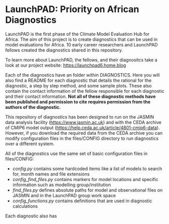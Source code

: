 # LaunchPAD: Priority on African Diagnostics

LaunchPAD is the first phase of the Climate Model Evaluation Hub for Africa. The aim of this project is to create diagnostics that can be used in model evaluations for Africa. 10 early career researchers and LaunchPAD fellows created the diagnostics shared in this repository. 

To learn more about LaunchPAD, the fellows, and their diagnositcs take a look at our project website: https://launchpad6.home.blog 

Each of the diagnostics have an folder within DIAGNOSTICS. Here you will also find a README for each diagnostic that details the rational for the diagnostic, a step by step method, and some sample plots. These also contain the contact information of the fellow responsible for each diagnostic and their contact information. __Not all of these diagnostic methods have been published and permission to cite requires permission from the authors of the diagnostic.__ 

This repository of diagnostics has been designed to run on the JASMIN data analysis facility (https://www.jasmin.ac.uk) and with the CEDA archive of CMIP6 model output (https://help.ceda.ac.uk/article/4801-cmip6-data). However, if you download the required data from the CEDA archive you can modify configuration files in the files/CONFIG directory to run diagnostics over a different system. 

All of the diagnostics use the same set of basic configuration files in files/CONFIG:
* *config.py* contains some hardcoded items like a list of models to search for, month names and file extensions
* *config_find_files.py* contains markers for model locations and specific information such as modelling group/institution
* *find_files.py* defines absolute paths for model and observational files on JASMIN and in the LaunchPAD group work space
* *config_functions.py* contains definitions that are used in diagnostic calculations




Each diagnostic also has 
